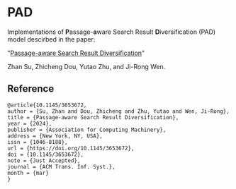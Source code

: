 # PAD

Implementations of **P**assage-**a**ware Search Result **D**iversification (PAD) model descirbed in the paper:

"[Passage-aware Search Result Diversification](https://dl.acm.org/doi/10.1145/3653672)"

Zhan Su, Zhicheng Dou, Yutao Zhu, and Ji-Rong Wen.

## Reference

```
@article{10.1145/3653672,
author = {Su, Zhan and Dou, Zhicheng and Zhu, Yutao and Wen, Ji-Rong},
title = {Passage-aware Search Result Diversification},
year = {2024},
publisher = {Association for Computing Machinery},
address = {New York, NY, USA},
issn = {1046-8188},
url = {https://doi.org/10.1145/3653672},
doi = {10.1145/3653672},
note = {Just Accepted},
journal = {ACM Trans. Inf. Syst.},
month = {mar}
}
```
